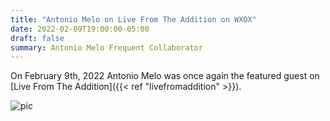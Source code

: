 ```yaml
---
title: "Antonio Melo on Live From The Addition on WXOX"
date: 2022-02-09T19:00:00-05:00
draft: false
summary: Antonio Melo Frequent Collaborator
---
```


On February 9th, 2022 Antonio Melo was once again the featured 
guest on [Live From The Addition]({{< ref "livefromaddition" >}}).


![pic](/img/20220209-couch.jpg)







